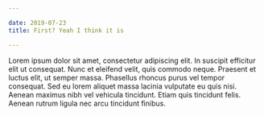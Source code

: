 ```yaml
---

date: 2019-07-23
title: First? Yeah I think it is

---
```


Lorem ipsum dolor sit amet, consectetur adipiscing elit. In suscipit efficitur elit ut consequat. Nunc et eleifend velit, quis commodo neque. Praesent et luctus elit, ut semper massa. Phasellus rhoncus purus vel tempor consequat. Sed eu lorem aliquet massa lacinia vulputate eu quis nisi. Aenean maximus nibh vel vehicula tincidunt. Etiam quis tincidunt felis. Aenean rutrum ligula nec arcu tincidunt finibus. 
